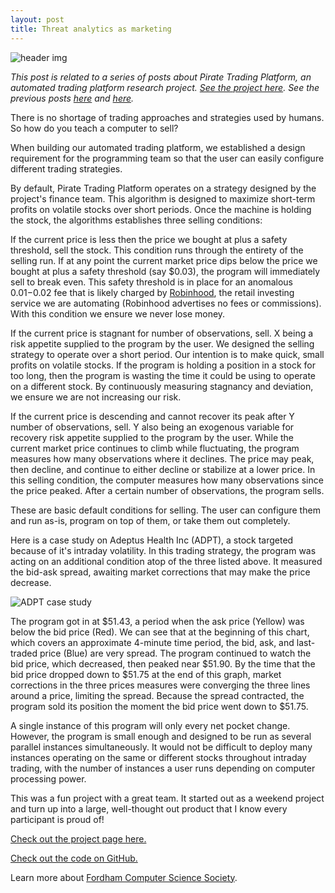 ```yaml
---
layout: post
title: Threat analytics as marketing
---
```


![header img](http://aaronsdevera.com/public/img/post_img/2016-04-17-teaching-a-computer-to-sell-1.jpg "header img")

*This post is related to a series of posts about Pirate Trading Platform, an automated trading platform research project. [See the project here](http://fordhamcss.me/ptp/). See the previous posts [here](http://aaronsdevera.com/2016/04/04/speedtests-for-streaming-financial-data-storage/) and [here](http://aaronsdevera.com/2016/03/16/financial-data-testing-for-automated-trading/).*


There is no shortage of trading approaches and strategies used by humans. So how do you teach a computer to sell?

When building our automated trading platform, we established a design requirement for the programming team so that the user can easily configure different trading strategies.

By default, Pirate Trading Platform operates on a strategy designed by the project's finance team. This algorithm is designed to maximize short-term profits on volatile stocks over short periods. Once the machine is holding the stock, the algorithms establishes three selling conditions:

If the current price is less then the price we bought at plus a safety threshold, sell the stock. This condition runs through the entirety of the selling run. If at any point the current market price dips below the price we bought at plus a safety threshold (say $0.03), the program will immediately sell to break even. This safety threshold is in place for an anomalous $0.01-$0.02 fee that is likely charged by [Robinhood](https://www.robinhood.com/), the retail investing service we are automating (Robinhood advertises no fees or commissions). With this condition we ensure we never lose money.

If the current price is stagnant for  number of observations, sell. X being a risk appetite supplied to the program by the user. We designed the selling strategy to operate over a short period. Our intention is to make quick, small profits on volatile stocks. If the program is holding a position in a stock for too long, then the program is wasting the time it could be using to operate on a different stock. By continuously measuring stagnancy and deviation, we ensure we are not increasing our risk.

If the current price is descending and cannot recover its peak after Y number of observations, sell. Y also being an exogenous variable for recovery risk appetite supplied to the program by the user. While the current market price continues to climb while fluctuating, the program measures how many observations where it declines. The price may peak, then decline, and continue to either decline or stabilize at a lower price. In this selling condition, the computer measures how many observations since the price peaked. After a certain number of observations, the program sells.

These are basic default conditions for selling. The user can configure them and run as-is, program on top of them, or take them out completely.

Here is a case study on Adeptus Health Inc (ADPT), a stock targeted because of it's intraday volatility. In this trading strategy, the program was acting on an additional condition atop of the three listed above. It measured the bid-ask spread, awaiting market corrections that may make the price decrease.

![ADPT case study](http://aaronsdevera.com/public/img/post_img/2016-04-17-teaching-a-computer-to-sell-2.png "ADPT case study")

The program got in at $51.43, a period when the ask price (Yellow) was below the bid price (Red). We can see that at the beginning of this chart, which covers an approximate 4-minute time period, the bid, ask, and last-traded price (Blue) are very spread. The program continued to watch the bid price, which decreased, then peaked near $51.90. By the time that the bid price dropped down to $51.75 at the end of this graph, market corrections in the three prices measures were converging the three lines around a price, limiting the spread. Because the spread contracted, the program sold its position the moment the bid price went down to $51.75.

A single instance of this program will only every net pocket change. However, the program is small enough and designed to be run as several parallel instances simultaneously. It would not be difficult to deploy many instances operating on the same or different stocks throughout intraday trading, with the number of instances a user runs depending on computer processing power.

This was a fun project with a great team. It started out as a weekend project and turn up into a large, well-thought out product that I know every participant is proud of! 

[Check out the project page here.](http://fordhamcss.me/ptp)


[Check out the code on GitHub.](https://github.com/fordham-css/ptp)


Learn more about [Fordham Computer Science Society](http://fordhamcss.me/).